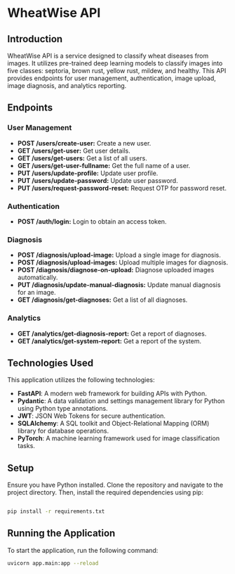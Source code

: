 # WheatWise API

## Introduction
WheatWise API is a service designed to classify wheat diseases from images. It utilizes pre-trained deep learning models to classify images into five classes: septoria, brown rust, yellow rust, mildew, and healthy. This API provides endpoints for user management, authentication, image upload, image diagnosis, and analytics reporting.

## Endpoints

### User Management
- **POST /users/create-user:** Create a new user.
- **GET /users/get-user:** Get user details.
- **GET /users/get-users:** Get a list of all users.
- **GET /users/get-user-fullname:** Get the full name of a user.
- **PUT /users/update-profile:** Update user profile.
- **PUT /users/update-password:** Update user password.
- **PUT /users/request-password-reset:** Request OTP for password reset.

### Authentication
- **POST /auth/login:** Login to obtain an access token.

### Diagnosis
- **POST /diagnosis/upload-image:** Upload a single image for diagnosis.
- **POST /diagnosis/upload-images:** Upload multiple images for diagnosis.
- **POST /diagnosis/diagnose-on-upload:** Diagnose uploaded images automatically.
- **PUT /diagnosis/update-manual-diagnosis:** Update manual diagnosis for an image.
- **GET /diagnosis/get-diagnoses:** Get a list of all diagnoses.

### Analytics
- **GET /analytics/get-diagnosis-report:** Get a report of diagnoses.
- **GET /analytics/get-system-report:** Get a report of the system.

## Technologies Used

This application utilizes the following technologies:

- **FastAPI**: A modern web framework for building APIs with Python.
- **Pydantic**: A data validation and settings management library for Python using Python type annotations.
- **JWT**: JSON Web Tokens for secure authentication.
- **SQLAlchemy**: A SQL toolkit and Object-Relational Mapping (ORM) library for database operations.
- **PyTorch**: A machine learning framework used for image classification tasks.


## Setup

Ensure you have Python installed. Clone the repository and navigate to the project directory. Then, install the required dependencies using pip:

```bash

pip install -r requirements.txt
```


## Running the Application
To start the application, run the following command:

```bash
uvicorn app.main:app --reload
```



